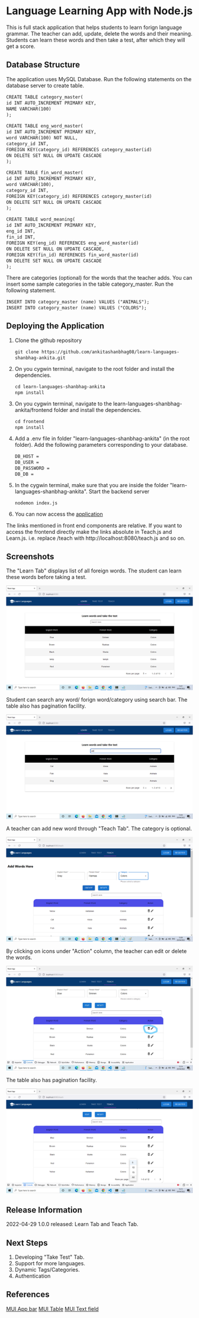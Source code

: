 # Language Learning App with Node.js

This is full stack application that helps students to learn forign language grammar. The teacher can add, update, delete the words and their meaning.
Students can learn these words and then take a test, after which they will get a score.

## Database Structure

The application uses MySQL Database. Run the following statements on the database server to create table.

```
CREATE TABLE category_master(
id INT AUTO_INCREMENT PRIMARY KEY,
NAME VARCHAR(100)
);
```

```
CREATE TABLE eng_word_master(
id INT AUTO_INCREMENT PRIMARY KEY,
word VARCHAR(100) NOT NULL,
category_id INT,
FOREIGN KEY(category_id) REFERENCES category_master(id)
ON DELETE SET NULL ON UPDATE CASCADE
);
```

```
CREATE TABLE fin_word_master(
id INT AUTO_INCREMENT PRIMARY KEY,
word VARCHAR(100),
category_id INT,
FOREIGN KEY(category_id) REFERENCES category_master(id)
ON DELETE SET NULL ON UPDATE CASCADE
);
```

```
CREATE TABLE word_meaning(
id INT AUTO_INCREMENT PRIMARY KEY,
eng_id INT,
fin_id INT,
FOREIGN KEY(eng_id) REFERENCES eng_word_master(id)
ON DELETE SET NULL ON UPDATE CASCADE,
FOREIGN KEY(fin_id) REFERENCES fin_word_master(id)
ON DELETE SET NULL ON UPDATE CASCADE
);
```

There are categories (optional) for the words that the teacher adds. You can insert some sample categories in the table category_master. Run the following statement.

```
INSERT INTO category_master (name) VALUES ("ANIMALS");
INSERT INTO category_master (name) VALUES ("COLORS");
```

## Deploying the Application

1. Clone the github repository
   ```
   git clone https://github.com/ankitashanbhag08/learn-languages-shanbhag-ankita.git
   ```
2. On you cygwin terminal, navigate to the root folder and install the dependencies.
   ```
   cd learn-languages-shanbhag-ankita
   npm install
   ```
3. On you cygwin terminal, navigate to the learn-languages-shanbhag-ankita/frontend folder and install the dependencies.
   ```
   cd frontend
   npm install
   ```
4. Add a .env file in folder "learn-languages-shanbhag-ankita" (in the root folder). Add the following parameters corresponding to your database.
   ```
   DB_HOST =
   DB_USER =
   DB_PASSWORD =
   DB_DB =
   ```
5. In the cygwin terminal, make sure that you are inside the folder "learn-languages-shanbhag-ankita". Start the backend server
   ```
   nodemon index.js
   ```
6. You can now access the [application](http://localhost:8080/)

The links mentioned in front end components are relative. If you want to access the frontend directly make the links absolute in Teach.js and Learn.js. i.e. replace /teach with http://localhost:8080/teach.js and so on.

## Screenshots

The "Learn Tab" displays list of all foreign words. The student can learn these words before taking a test.

![Learn Words](/assets/images/displayLearn.png)

Student can search any word/ forign word/category using search bar. The table also has pagination facility.

![Search Words](/assets/images/search_pagination.png)

A teacher can add new word through "Teach Tab". The category is optional.

![Add Words](/assets/images/addWord.png)

By clicking on icons under "Action" column, the teacher can edit or delete the words.

![Edit Words](/assets/images/edit_del.jpg)

The table also has pagination facility.

![Pagination](/assets/images/rows.png)

## Release Information

2022-04-29 1.0.0 released: Learn Tab and Teach Tab.

## Next Steps

1. Developing "Take Test" Tab.
2. Support for more languages.
3. Dynamic Tags/Categories.
4. Authentication

## References

[MUI App bar](https://mui.com/material-ui/react-app-bar/)
[MUI Table](https://mui.com/material-ui/react-table/#main-content)
[MUI Text field](https://mui.com/material-ui/react-text-field/#main-content)
